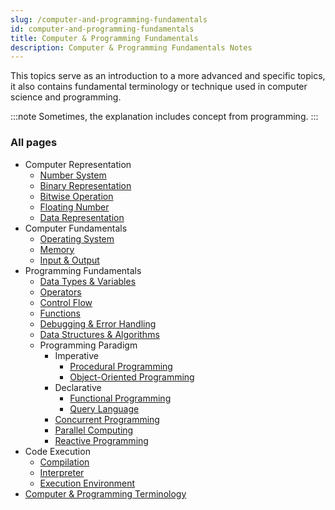 ```yaml
---
slug: /computer-and-programming-fundamentals
id: computer-and-programming-fundamentals
title: Computer & Programming Fundamentals
description: Computer & Programming Fundamentals Notes
---
```


This topics serve as an introduction to a more advanced and specific topics, it also contains fundamental terminology or technique used in computer science and programming.

:::note
Sometimes, the explanation includes concept from programming.
:::

### All pages

- Computer Representation
  - [Number System](computer-and-programming-fundamentals/number-system)
  - [Binary Representation](computer-and-programming-fundamentals/binary-representation)
  - [Bitwise Operation](computer-and-programming-fundamentals/bitwise-operation)
  - [Floating Number](computer-and-programming-fundamentals/floating-number)
  - [Data Representation](computer-and-programming-fundamentals/data-representation)
- Computer Fundamentals
  - [Operating System](computer-and-programming-fundamentals/operating-system)
  - [Memory](computer-and-programming-fundamentals/memory)
  - [Input & Output](computer-and-programming-fundamentals/input-output)
- Programming Fundamentals
  - [Data Types & Variables](computer-and-programming-fundamentals/data-types-variables)
  - [Operators](computer-and-programming-fundamentals/operators)
  - [Control Flow](computer-and-programming-fundamentals/control-flow)
  - [Functions](computer-and-programming-fundamentals/functions)
  - [Debugging & Error Handling](computer-and-programming-fundamentals/debugging-error-handling)
  - [Data Structures & Algorithms](computer-and-programming-fundamentals/data-structures-and-algorithms)
  - Programming Paradigm
	- Imperative
		- [Procedural Programming](computer-and-programming-fundamentals/procedural-programming)
		- [Object-Oriented Programming](computer-and-programming-fundamentals/object-oriented-programming)
	- Declarative
		- [Functional Programming](computer-and-programming-fundamentals/functional-programming)
		- [Query Language](computer-and-programming-fundamentals/query-language)
	- [Concurrent Programming](computer-and-programming-fundamentals/concurrent-programming)
	- [Parallel Computing](computer-and-programming-fundamentals/parallel-computing)
	- [Reactive Programming](computer-and-programming-fundamentals/reactive-programming)
- Code Execution
  - [Compilation](computer-and-programming-fundamentals/compilation)
  - [Interpreter](computer-and-programming-fundamentals/interpreter)
  - [Execution Environment](computer-and-programming-fundamentals/execution-environment)
- [Computer & Programming Terminology](computer-and-programming-fundamentals/computer-and-programming-terminology)
